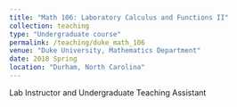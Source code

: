 ```yaml
---
title: "Math 106: Laboratory Calculus and Functions II"
collection: teaching
type: "Undergraduate course"
permalink: /teaching/duke_math_106
venue: "Duke University, Mathematics Department"
date: 2018 Spring
location: "Durham, North Carolina"
---
```


Lab  Instructor and Undergraduate Teaching Assistant

